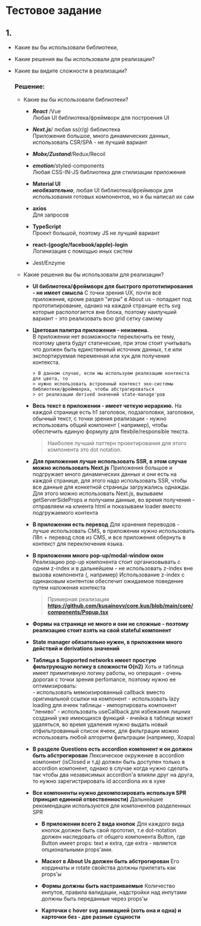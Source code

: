 # Тестовое задание

## 1. 
  - Какие вы бы использовали библиотеки,
  - Какие решения вы бы использовали для реализации?
  - Какие вы видите сложности в реализации?
  
    ### Решение:
    - Какие вы бы использовали библиотеки?
    
        - ___React___ /Vue   
          Любая UI библиотека/фреймворк для построения UI 
        
        - ___Next.js___/ любая ss(r/g) библиотека  
          Приложение большое, много динамических данных, использовать CSR/SPA - не лучший вариант
        
        - ___Mobx/Zustand___/Redux/Recoil
          
        
        - ___emotion___/styled-components  
          Любая CSS-IN-JS библиотека для стилизации приложения
        
        - __Material UI__  
          ___необязательно___, любая UI библиотека/фреймворк для использования готовых компонентов, но я бы написал их сам 
        
        - __axios__  
          Для запросов
        
        - __TypeScript__  
          Проект большой, поэтому JS не лучший вариант
        
        - __react-(google/facebook/apple)-login__  
          Логинизация с помощью иных систем
          
        - Jest/Enzyme
          
     - Какие решения вы бы использовали для реализации?  
        
        - __UI библиотека/фреймворк для быстрого прототипирования - не имеет смысла__
            С точки зрения UX, почти всё приложения, кроме раздел "игры" в About us - попадает под прототипирование, однако на каждой странцие есть svg которые распологается
            вне блока, поэтому наилучший вариант - это реализовать всю grid сетку самому 

        - __Цветовая палитра приложения - неизмена.__  
            В приложении нет возможности переключить ее тему, поэтому цвета будут статические, при этом стоит учитывать что должен быть единственный источник данных, т.е           или экспортируемая переменная или хук для получения контекста.
          
              > В данном случае, если мы используем реализацию контекста для цвета, то 
              > нужно использовать встроенный контекст эко-системы библиотеки/фреймворка, чтобы абстрагироваться
              > от реализации derived значений state-manage'ров
            
        - __Весь текст в приложении - имеет четкую иерархию.__
            На каждой странице есть h1 заголовок, подзаголовки, заголовки, обычный текст,
            с точки зрения реализации - нужно использовать общий компонент (<Typography /> например),
            чтобы обеспечить единую формулу для flexbile/responsible текста.
            
            > Наиболее лучший паттерн проектирования для этого компонента это dot notation.  

        - __Для приложения лучше использовать SSR, в этом случае можно использовать Next.js__
            Приложения большое и подгружает много динамических данных и они есть на каждой странице, для этого надо использовать SSR, чтобы все данные для конкетной страницы загружались однажды. Для этого можно использовать Next.js, вызываем getServerSideProps и получаем данные, во время получения - отправляем на клиента html и показываем loader вместо подгружаемого контента

        - __В приложении есть перевод__
            Для хранения переводов - лучше использовать CMS, в приложении нужно использовать i18n + перевод слов из CMS, и все приложения обернуть в контекст для переключения языка.

        - __В приложении много pop-up/modal-window окон__
            Реализацию pop-up компонента стоит организовывать с одним z-index и в дальнейшем - не использовать z-index вне вызова компонента (<PopUp />, например)
            Использование z-index с одинаковым контентом обеспечит ожидаемое поведение путем наложения контекста

            > Примерная реализация __https://github.com/kusainovv/core.kus/blob/main/core/components/Popup.tsx__

        - __Формы на странице не много и они не сложные - поэтому реализацию стоит взять на свой stateful компонент__
            
        - __State manager обязательно нужен, в приложении много действий и derivations значений__

        - __Таблица в Supported networks имеет простую фильтрующую логику в сложности O(n2)__
            Хоть и таблица имеет примитивную логику работы, но операция - очень дорогая с точки зрения perfomance, поэтому нужно ее оптимизировать:  
                - использовать мемоизированный callback вместо оригинальной ссылки на компонент
                - использовать lazy loading для ячеек таблицы
                - импортировать компонент "лениво"
                - использовать useCallback для избежания лишних созданий уже имеющихся функций
                - ячейка в таблице может удаляться, во время удаления нужно выдать новый отфильтрованный список ячеек, для фильтрации можно использовать любой
                  алгоритм фильтрации (например, Хоара)

        - __В разделе Questions есть accordion компонент и он должен быть абстрогирован__
            Лексическое окружение в accordion компонент (isClosed и т.д) должен быть доступен только в accordion компонент, однако в случае когда нужно сделать так чтобы
            два независимых accordion'а влияли друг на друга, то нужно зарегистрировать id accordionа их в хуке

        - __Все компоненты нужно декомпозировать используя SPR (принцип единной отвественности)__
            Дальнейшие рекомендации используются для компонентов разделенных SPR
            
            - __В приложении всего 2 вида кнопок__
                Для каждого вида кнопок должен быть свой прототип, т.е dot-notation должен
                наследовать от общего компонента Button, где Button имеет props: text и extra,
                где extra - является опциональными props'ами.
              
            - __Маскот в About Us должен быть абстрогирован__
                Его кординаты и rotate свойства должны прилетать как props'ы

            - __Формы должны быть настраиваемые__
                Количество инпутов, правила валидации, надстройки над инпутами должны быть переданные через props'ы

            - __Карточки с hover svg анимацией (хоть она и одна) и карточки без - две разные сущности__